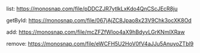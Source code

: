 list: https://monosnap.com/file/pDDCZJR7ytlkLxKdo4QnCScJEcR8ju

getById: https://monosnap.com/file/067jAjZC8Jpao8x23V9Chk3ocXK8Od

add: https://monosnap.com/file/mcZFZfWIoo4aX9hBdyvLGrKNmlXRaw

remove: https://monosnap.com/file/eWCFH5U2HoV0fV4aJJu5AnuyoZTbl9
